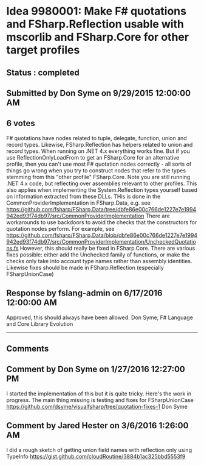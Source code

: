 # Idea 9980001: Make F# quotations and FSharp.Reflection usable with mscorlib and FSharp.Core for other target profiles #

## Status : completed

## Submitted by Don Syme on 9/29/2015 12:00:00 AM

## 6 votes

F# quotations have nodes related to tuple, delegate, function, union and record types. Likewise, FSharp.Reflection has helpers related to union and record types.
When running on .NET 4.x everything works fine. But if you use ReflectionOnlyLoadFrom to get an FSharp.Core for an alternative profile, then you can't use most F# quotation nodes correctly - all sorts of things go wrong when you try to construct nodes that refer to the types stemming from this "other profile" FSharp.Core. Note you are still running .NET 4.x code, but reflecting over assemblies relevant to other profiles.
This also applies when implementing the System.Reflection types yourself based on information extracted from these DLLs. THis is done in the CommonProviderImplementation in FSharp.Data, e.g. see https://github.com/fsharp/FSharp.Data/tree/dbfe86e00c766de1227e7e1994942ed93f74db97/src/CommonProviderImplementation
There are workarounds to use backdoors to avoid the checks that the constructors for quotation nodes perform. For example, see https://github.com/fsharp/FSharp.Data/blob/dbfe86e00c766de1227e7e1994942ed93f74db97/src/CommonProviderImplementation/UncheckedQuotations.fs
However, this should really be fixed in FSharp.Core. There are various fixes possible: either add the Unchecked family of functions, or make the checks only take into account type names rather than assembly identities.
Likewise fixes should be made in FSharp.Reflection (especially FSharpUnionCase)



## Response by fslang-admin on 6/17/2016 12:00:00 AM

Approved, this should always have been allowed.
Don Syme, F# Language and Core Library Evolution

------------------------
## Comments


## Comment by Don Syme on 1/27/2016 12:27:00 PM
I started the implementation of this but it is quite tricky. Here's the work in progress. The main thing missing is testing and fixes for FSharpUnionCase https://github.com/dsyme/visualfsharp/tree/quotation-fixes-1
Don Syme


## Comment by Jared Hester on 3/6/2016 1:26:00 AM
I did a rough sketch of getting union field names with reflection only using TypeInfo
https://gist.github.com/cloudRoutine/3884b1ac325bbd5553f9

